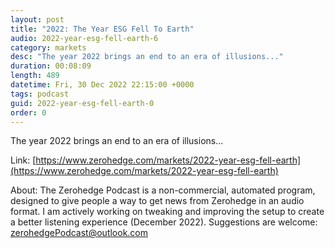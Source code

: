 ```yaml
---
layout: post
title: "2022: The Year ESG Fell To Earth"
audio: 2022-year-esg-fell-earth-6
category: markets
desc: "The year 2022 brings an end to an era of illusions..."
duration: 00:08:09
length: 489
datetime: Fri, 30 Dec 2022 22:15:00 +0000
tags: podcast
guid: 2022-year-esg-fell-earth-0
order: 0
---
```

The year 2022 brings an end to an era of illusions...

Link: [https://www.zerohedge.com/markets/2022-year-esg-fell-earth](https://www.zerohedge.com/markets/2022-year-esg-fell-earth)

About: The Zerohedge Podcast is a non-commercial, automated program, designed to give people a way to get news from Zerohedge in an audio format.  I am actively working on tweaking and improving the setup to create a better listening experience (December 2022).  Suggestions are welcome: [zerohedgePodcast@outlook.com](mailto:zerohedgePodcast@outlook.com)